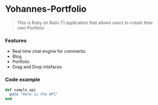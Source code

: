 # Yohannes-Portfolio

>This is Ruby on Rails 7.1 application that allows users to create thier own Portfolio

### Features

- Real time chat engine for comments
- Blog
- Portfolio
- Drag and Drop intefaces

### Code example

```ruby
def sample_api
  puts "Here is the API"
end
```  
